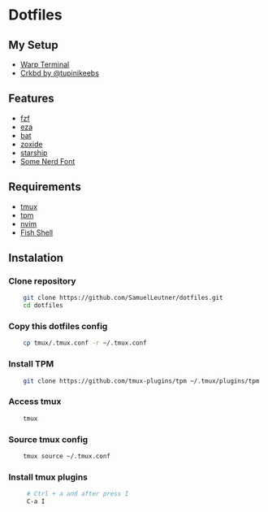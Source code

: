 # Dotfiles

## My Setup
- [Warp Terminal](https://app.warp.dev/referral/2WQQZR)
- [Crkbd by @tupinikeebs](https://tupinikeebs.com/)

## Features
- [fzf](https://github.com/junegunn/fzf)
- [eza](https://github.com/eza-community/eza/blob/main/INSTALL.md)
- [bat](https://github.com/sharkdp/bat?tab=readme-ov-file#installation)
- [zoxide](https://github.com/ajeetdsouza/zoxide?tab=readme-ov-file#installation)
- [starship](https://starship.rs/guide/#%F0%9F%9A%80-installation)
- [Some Nerd Font](https://www.nerdfonts.com/font-downloads)

## Requirements
- [tmux](https://github.com/tmux/tmux/wiki)
- [tpm](https://github.com/tmux-plugins/tpm)
- [nvim](https://github.com/neovim/neovim/blob/master/INSTALL.md)
- [Fish Shell](https://github.com/fish-shell/fish-shell/?tab=readme-ov-file#getting-fish)

## Instalation

### Clone repository
```bash
    git clone https://github.com/SamuelLeutner/dotfiles.git
    cd dotfiles
```

### Copy this dotfiles config 
```bash
    cp tmux/.tmux.conf -r ~/.tmux.conf
```

### Install TPM
```bash
    git clone https://github.com/tmux-plugins/tpm ~/.tmux/plugins/tpm
```

### Access tmux
```bash
    tmux
```

### Source tmux config
```bash
    tmux source ~/.tmux.conf
```

### Install tmux plugins
```bash
     # Ctrl + a and after press I 
     C-a I
```
